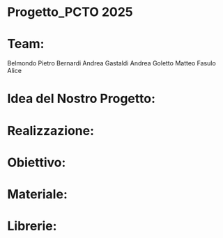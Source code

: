 # Progetto_PCTO 2025

# Team:
Belmondo Pietro  Bernardi Andrea  Gastaldi Andrea  Goletto Matteo  Fasulo Alice
# Idea del Nostro Progetto:

# Realizzazione:
# Obiettivo:
# Materiale:
# Librerie:

